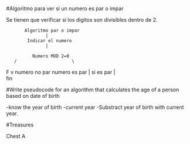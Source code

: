 #Algoritmo para ver si un numero es par o impar

Se tienen que verificar si los digitos son divisibles dentro de 2. 

           Algoritmo par o impar
                   |       
            Indicar el numero
                   |
                   
              Numero MOD 2=0
       /                     \
F                           v
numero no par           numero es par 
                              |
                          si es par
                   |       
                  fin        
                 
#Write pseudocode for an algorithm that calculates the age of a person based on date of birth

-know the year of birth
-current year
-Substract year of birth with current year.


#Treasures

Chest A


